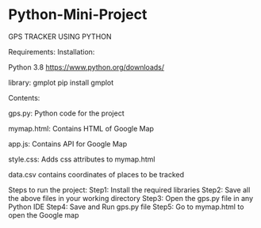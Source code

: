 # Python-Mini-Project
GPS TRACKER USING PYTHON

Requirements:
Installation:

Python 3.8
https://www.python.org/downloads/

library:
gmplot
pip install gmplot

Contents:

gps.py:
Python code for the project

mymap.html:
Contains HTML of Google Map

app.js:
Contains API for Google Map

style.css:
Adds css attributes to mymap.html

data.csv 
contains coordinates of places to be tracked

Steps to run the project:
Step1: Install the required libraries
Step2: Save all the above files in your working directory
Step3: Open the gps.py file in any Python IDE
Step4: Save and Run gps.py file
Step5: Go to mymap.html to open the Google map
